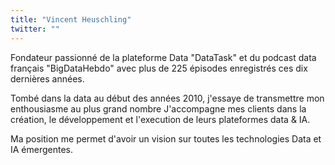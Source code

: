 ```yaml
---
title: "Vincent Heuschling"
twitter: ""
---
```


Fondateur passionné de la plateforme Data "DataTask" et du podcast data français "BigDataHebdo" avec plus de 225 épisodes enregistrés ces dix dernières années. 

Tombé dans la data au début des années 2010, j'essaye de transmettre mon enthousiasme au plus grand nombre J'accompagne mes clients dans la création, le développement et l'execution de leurs plateformes data & IA. 

Ma position me permet d'avoir un vision sur toutes les technologies Data et IA émergentes.